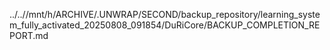 ../..//mnt/h/ARCHIVE/.UNWRAP/SECOND/backup_repository/learning_system_fully_activated_20250808_091854/DuRiCore/BACKUP_COMPLETION_REPORT.md